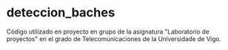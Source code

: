 # deteccion_baches
Código utilizado en proyecto en grupo de la asignatura "Laboratorio de proyectos" en el grado de Telecomunicaciones de la Universidade de Vigo.
